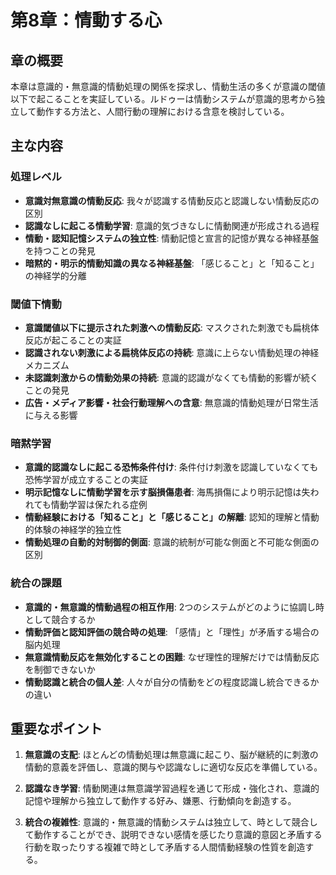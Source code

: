 # 第8章：情動する心

## 章の概要
本章は意識的・無意識的情動処理の関係を探求し、情動生活の多くが意識の閾値以下で起こることを実証している。ルドゥーは情動システムが意識的思考から独立して動作する方法と、人間行動の理解における含意を検討している。

## 主な内容

### 処理レベル
- **意識対無意識の情動反応**: 我々が認識する情動反応と認識しない情動反応の区別
- **認識なしに起こる情動学習**: 意識的気づきなしに情動関連が形成される過程
- **情動・認知記憶システムの独立性**: 情動記憶と宣言的記憶が異なる神経基盤を持つことの発見
- **暗黙的・明示的情動知識の異なる神経基盤**: 「感じること」と「知ること」の神経学的分離

### 閾値下情動
- **意識閾値以下に提示された刺激への情動反応**: マスクされた刺激でも扁桃体反応が起こることの実証
- **認識されない刺激による扁桃体反応の持続**: 意識に上らない情動処理の神経メカニズム
- **未認識刺激からの情動効果の持続**: 意識的認識がなくても情動的影響が続くことの発見
- **広告・メディア影響・社会行動理解への含意**: 無意識的情動処理が日常生活に与える影響

### 暗黙学習
- **意識的認識なしに起こる恐怖条件付け**: 条件付け刺激を認識していなくても恐怖学習が成立することの実証
- **明示記憶なしに情動学習を示す脳損傷患者**: 海馬損傷により明示記憶は失われても情動学習は保たれる症例
- **情動経験における「知ること」と「感じること」の解離**: 認知的理解と情動的体験の神経学的独立性
- **情動処理の自動的対制御的側面**: 意識的統制が可能な側面と不可能な側面の区別

### 統合の課題
- **意識的・無意識的情動過程の相互作用**: 2つのシステムがどのように協調し時として競合するか
- **情動評価と認知評価の競合時の処理**: 「感情」と「理性」が矛盾する場合の脳内処理
- **無意識情動反応を無効化することの困難**: なぜ理性的理解だけでは情動反応を制御できないか
- **情動認識と統合の個人差**: 人々が自分の情動をどの程度認識し統合できるかの違い

## 重要なポイント

1. **無意識の支配**: ほとんどの情動処理は無意識に起こり、脳が継続的に刺激の情動的意義を評価し、意識的関与や認識なしに適切な反応を準備している。

2. **認識なき学習**: 情動関連は無意識学習過程を通じて形成・強化され、意識的記憶や理解から独立して動作する好み、嫌悪、行動傾向を創造する。

3. **統合の複雑性**: 意識的・無意識的情動システムは独立して、時として競合して動作することができ、説明できない感情を感じたり意識的意図と矛盾する行動を取ったりする複雑で時として矛盾する人間情動経験の性質を創造する。